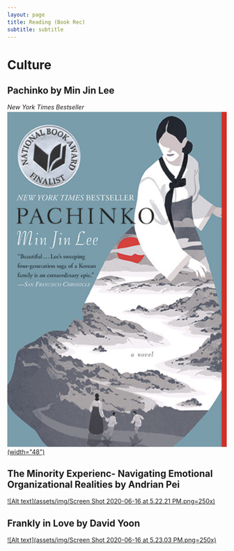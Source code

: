 ```yaml
---
layout: page
title: Reading (Book Rec)
subtitle: subtitle 
---
```


# Culture 

## Pachinko by Min Jin Lee
_New York Times Bestseller_
 [![Alt text](assets/img/pachinko.png)(width="48")](https://www.minjinlee.com/book/pachinko/)




## The Minority Experienc- Navigating Emotional Organizational Realities by Andrian Pei

 [![Alt text](assets/img/Screen Shot 2020-06-16 at 5.22.21 PM.png=250x)](https://www.amazon.com/Minority-Experience-Navigating-Emotional-Organizational/dp/0830845488)
 
 
 
 ## Frankly in Love by David Yoon 

 [![Alt text](assets/img/Screen Shot 2020-06-16 at 5.23.03 PM.png=250x)](https://www.penguinrandomhouse.com/books/598579/frankly-in-love-by-david-yoon/)
 
 
 
 

